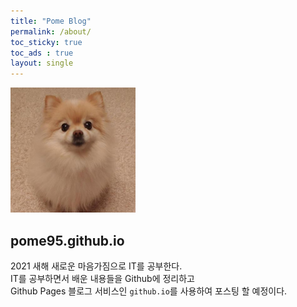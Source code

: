 ```yaml
---
title: "Pome Blog"
permalink: /about/
toc_sticky: true
toc_ads : true
layout: single
---
```


<img width="200" src="/assets/img/pome.jpeg">

## pome95.github.io


2021 새해 새로운 마음가짐으로 IT를 공부한다. <br/>
IT를 공부하면서 배운 내용들을 Github에 정리하고  
Github Pages 블로그 서비스인 `github.io`를 사용하여 포스팅 할 예정이다.